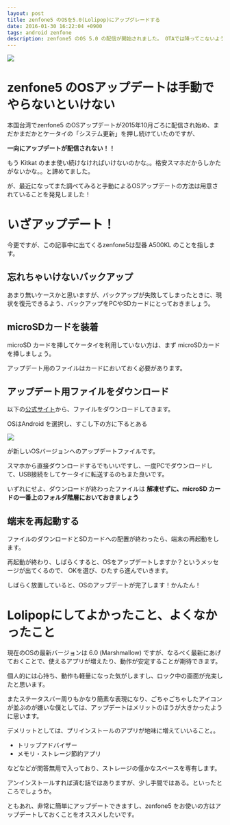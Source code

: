 ```yaml
---
layout: post
title: zenfone5 のOSを5.0(Lolipop)にアップグレードする
date: 2016-01-30 16:22:04 +0900
tags: android zenfone
description: zenfone5 のOS 5.0 の配信が開始されました。 OTAでは降ってこないようなので、手動でインストールして動作確認するところまでをご紹介しますよ。かんたんです。
---
```


![](
https://skim.milk200.cc/20160130_zenfone5/lolipop.jpg)

# zenfone5 のOSアップデートは手動でやらないといけない

本国台湾でzenfone5 のOSアップデートが2015年10月ごろに配信され始め、まだかまだかとケータイの「システム更新」を押し続けていたのですが、

__一向にアップデートが配信されない！！__

もう Kitkat のまま使い続けなければいけないのかな。。格安スマホだからしかたがないかな。。と諦めてました。

が、最近になってまた調べてみると手動によるOSアップデートの方法は用意されていることを発見しました！

# いざアップデート！

今更ですが、この記事中に出てくるzenfone5は型番 A500KL のことを指します。

## 忘れちゃいけないバックアップ

あまり無いケースかと思いますが、バックアップが失敗してしまったときに、現状を復元できるよう、バックアップをPCやSDカードにとっておきましょう。

## microSDカードを装着

microSD カードを挿してケータイを利用していない方は、まず microSDカードを挿しましょう。

アップデート用のファイルはカードにおいておく必要があります。

## アップデート用ファイルをダウンロード

以下の[公式サイト](http://www.asus.com/jp/Phones/ZenFone_5_A500KL/HelpDesk_Download/)から、ファイルをダウンロードしてきます。

OSはAndroid を選択し、すこし下の方に下るとある

![](https://skim.milk200.cc/20160130_zenfone5/zenfone.jpg)

が新しいOSバージョンへのアップデートファイルです。

スマホから直接ダウンロードするでもいいですし、一度PCでダウンロードして、USB接続をしてケータイに転送するのもまた良いです。

いずれにせよ、ダウンロードが終わったファイルは __解凍せずに、microSD カードの一番上のフォルダ階層においておきましょう__

## 端末を再起動する

ファイルのダウンロードとSDカードへの配置が終わったら、端末の再起動をします。

再起動が終わり、しばらくすると、OSをアップデートしますか？というメッセージが出てくるので、 OKを選び、ひたすら進んでいきます。

しばらく放置していると、OSのアップデートが完了します！かんたん！

# Lolipopにしてよかったこと、よくなかったこと

現在のOSの最新バージョンは 6.0 (Marshmallow) ですが、なるべく最新にあげておくことで、使えるアプリが増えたり、動作が安定することが期待できます。

個人的には心持ち、動作も軽量になった気がしますし、ロック中の画面が充実したと思います。

またステータスバー周りもかなり簡素な表現になり、ごちゃごちゃしたアイコンが並ぶのが嫌いな僕としては、アップデートはメリットのほうが大きかったように思います。

デメリットとしては、プリインストールのアプリが地味に増えていいること。。

- トリップアドバイザー
- メモリ・ストレージ節約アプリ

などなどが問答無用で入っており、ストレージの僅かなスペースを専有します。

アンインストールすれば済む話ではありますが、少し手間ではある。といったところでしょうか。

ともあれ、非常に簡単にアップデートできますし、zenfone5 をお使いの方はアップデートしておくことをオススメしたいです。
